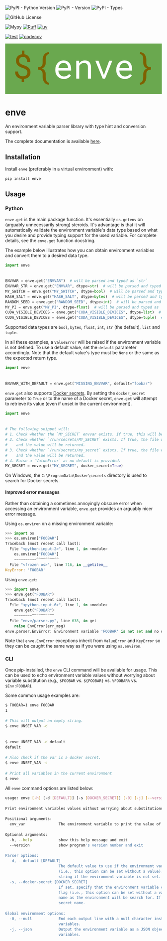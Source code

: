 ![PyPI - Python Version](https://img.shields.io/pypi/pyversions/enve?style=for-the-badge)
![PyPI - Version](https://img.shields.io/pypi/v/enve?style=for-the-badge)
![PyPI - Types](https://img.shields.io/pypi/types/enve?style=for-the-badge)

![GitHub License](https://img.shields.io/github/license/aachick/enve?style=for-the-badge)

![Mypy](https://img.shields.io/badge/mypy-checked-blue?style=for-the-badge)
[![Ruff](https://img.shields.io/endpoint?url=https://raw.githubusercontent.com/astral-sh/ruff/main/assets/badge/v2.json&style=for-the-badge)](https://github.com/astral-sh/ruff)
[![uv](https://img.shields.io/endpoint?url=https://raw.githubusercontent.com/astral-sh/uv/main/assets/badge/v0.json&style=for-the-badge)](https://github.com/astral-sh/uv)

[![test](https://github.com/aachick/enve/actions/workflows/ci.yaml/badge.svg)](https://github.com/aachick/enve/actions/workflows/ci.yaml)
[![codecov](https://codecov.io/gh/aachick/enve/graph/badge.svg?token=T7SPPN48OK)](https://codecov.io/gh/aachick/enve)

<div style="text-align: center;">
    <img src="https://raw.githubusercontent.com/aachick/enve/main/docs/assets/enve.png" />
</div>

# enve

An environment variable parser library with type hint and conversion support.

The complete documentation is available [here](https://aachick.github.io/enve/).

## Installation

Install `enve` (preferably in a virtual environment) with:

```bash
pip install enve
```

## Usage

### Python

`enve.get` is the main package function. It's essentially `os.getenv` on
(arguably unnecessarily strong) steroids. It's advantage is that it will
automatically validate the environment variable's data type based on what
you desire and provide typing support for the used variable. For complete
details, see the `enve.get` function docstring.

The example below illustrates how you can obtain environment variables and
convert them to a desired data type.

```python
import enve


ENVVAR = enve.get("ENVVAR")  # will be parsed and typed as `str`
ENVVAR_STR = enve.get("ENVVAR", dtype=str)  # will be parsed and typed as `str`
MY_SWITCH = enve.get("MY_SWITCH", dtype=bool)  # will be parsed and typed as `bool`
HASH_SALT = enve.get("HASH_SALT", dtype=bytes)  # will be parsed and typed as `bytes`
RANDOM_SEED = enve.get("RANDOM_SEED", dtype=int)  # will be parsed and typed as `int`
MY_PI = enve.get("MY_PI", dtype=float)  # will be parsed and typed as `float`
CUDA_VISIBLE_DEVICES = enve.get("CUDA_VISIBLE_DEVICES", dtype=list)  # will be parsed and typed as `list`
CUDA_VISIBLE_DEVICES = enve.get("CUDA_VISIBLE_DEVICES", dtype=tuple)  # will be parsed and typed as `tuple`
```

Supported data types are `bool`, `bytes`, `float`, `int`, `str` (the default), `list` and `tuple`.

In all these examples, a `ValueError` will be raised if the environment variable is not
defined. To use a default value, set the `default` parameter accordingly. Note that the
default value's type must be `None` or the same as the expected return type.

```python
import enve


ENVVAR_WITH_DEFAULT = enve.get("MISSING_ENVVAR", default="foobar")
```

`enve.get` also supports [Docker secrets](https://docs.docker.com/engine/swarm/secrets/).
By setting the `docker_secret` parameter to `True` or to the name of a Docker secret,
`enve.get` will attempt to retrieve its value (even if unset in the current environment).

```python
import enve


# The following snippet will:
# 1. Check whether the `MY_SECRET` envvar exists. If true, this will be returned.
# 2. Check whether `/run/secrets/MY_SECRET` exists. If true, the file will be read
#    and the value will be returned.
# 3. Check whether `/run/secrets/my_secret` exists. If true, the file will be read
#    and the value will be returned.
# 4. Raise a `ValueError` as no default is provided.
MY_SECRET = enve.get("MY_SECRET", docker_secret=True)
```

On Windows, the `C:\ProgramData\Docker\secrets` directory is used to search for
Docker secrets.

#### Improved error messages

Rather than obtaining a sometimes annoyingly obscure error when accessing an
environment variable, `enve.get` provides an arguably nicer error message.

Using `os.environ` on a missing environment variable:

```python
>>> import os
>>> os.environ["FOOBAR"]
Traceback (most recent call last):
  File "<python-input-2>", line 1, in <module>
    os.environ["FOOBAR"]
    ~~~~~~~~~~^^^^^^^^^^
  File "<frozen os>", line 716, in __getitem__
KeyError: 'FOOBAR'
```

Using `enve.get`:

```python
>>> import enve
>>> enve.get("FOOBAR")
Traceback (most recent call last):
  File "<python-input-6>", line 1, in <module>
    enve.get("FOOBAR")
    ~~~~~~~~^^^^^^^^^^
  File "enve/parser.py", line 638, in get
    raise EnvError(err_msg)
enve.parser.EnvError: Environment variable 'FOOBAR' is not set and no default or default_factory is provided.
```

Note that `enve.EnvError` exceptions inherit from `ValueError` and `KeyError` so they
can be caught the same way as if you were using `os.environ`.

### CLI

Once pip-installed, the `enve` CLI command will be available for usage. This can
be used to echo environment variable values without worrying about variable
substitution (e.g., `$FOOBAR` vs. `${FOOBAR}` vs. `%FOOBAR%` vs. `$Env:FOOBAR`).

Some common usage examples are:

```bash
$ FOOBAR=1 enve FOOBAR
1

# This will output an empty string.
$ enve UNSET_VAR -d


$ enve UNSET_VAR -d default
default

# Also check if the var is a docker secret.
$ enve UNSET_VAR -s

# Print all variables in the current environment
$ enve
```

All `enve` command options are listed below:

```bash
usage: enve [-h] [-d [DEFAULT]] [-s [DOCKER_SECRET]] [-0] [-j] [--version] [env_var]

Print environment variables values without worrying about substitutions.

Positional arguments:
  env_var               The environment variable to print the value of. If unset, print all environment variables.

Optional arguments:
  -h, --help            show this help message and exit
  --version             show program's version number and exit

Parser options:
  -d, --default [DEFAULT]
                        The default value to use if the environment variable is not set. This can be used a boolean flag
                        (i.e., this option can be set without a value). In this case, the default value will be an empty
                        string if the environment variable is not set.
  -s, --docker-secret [DOCKER_SECRET]
                        If set, specify that the environment variable can also be a Docker secret. This can be used a boolean
                        flag (i.e., this option can be set without a value). If set this way, a docker secret with the same
                        name as the environment will be search for. If set with a value, the value will be used as the docker
                        secret name.

Global environment options:
  -0, --null            End each output line with a null character instead of a newline when printing all environment
                        variables.
  -j, --json            Output the environment variable as a JSON object. This is only used when printing all environment
                        variables.
```
